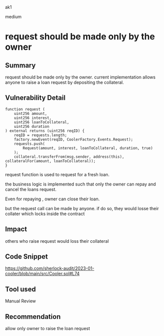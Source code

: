ak1

medium

# request should be made only by the owner

## Summary

request should be made only by the owner. current implementation allows anyone to raise a loan request by depositing the collateral.

## Vulnerability Detail

    function request (
        uint256 amount,
        uint256 interest,
        uint256 loanToCollateral,
        uint256 duration
    ) external returns (uint256 reqID) {
        reqID = requests.length;
        factory.newEvent(reqID, CoolerFactory.Events.Request);
        requests.push(
            Request(amount, interest, loanToCollateral, duration, true)
        );
        collateral.transferFrom(msg.sender, address(this), collateralFor(amount, loanToCollateral));
    }

request function is used to request for a fresh loan.

the business logic is implemented such that only the owner can repay and cancel the loans request.

Even for repaying , owner can close their loan. 

but the request call can be made by anyone. if do so, they would losse their collater which locks inside the contract

## Impact

others who raise request would loss their collateral

## Code Snippet

https://github.com/sherlock-audit/2023-01-cooler/blob/main/src/Cooler.sol#L74

## Tool used

Manual Review

## Recommendation

allow only owner to raise the loan request
